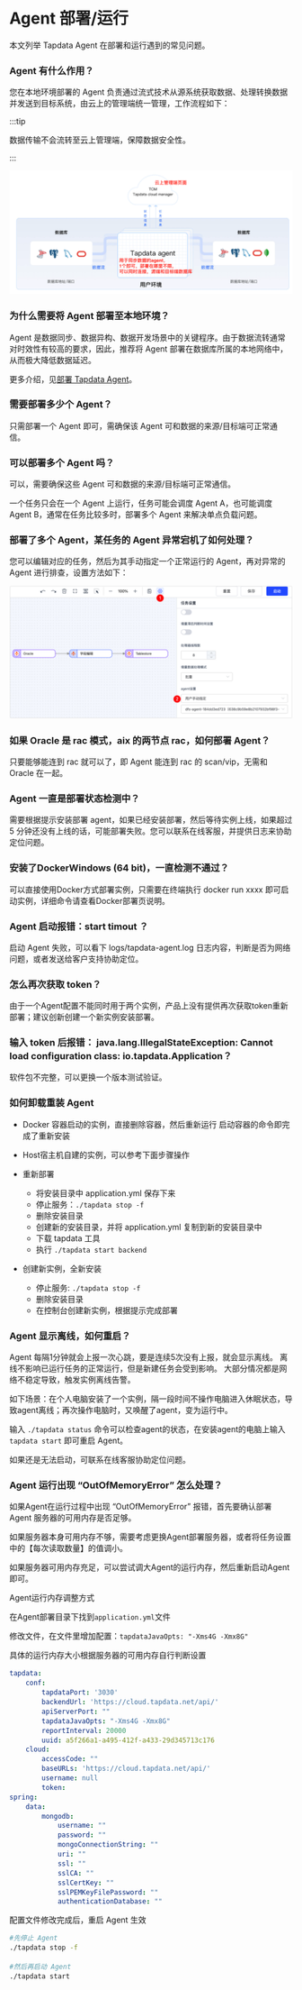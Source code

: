 # Agent 部署/运行

本文列举 Tapdata Agent 在部署和运行遇到的常见问题。

### Agent 有什么作用？

您在本地环境部署的 Agent 负责通过流式技术从源系统获取数据、处理转换数据并发送到目标系统，由云上的管理端统一管理，工作流程如下：

:::tip

数据传输不会流转至云上管理端，保障数据安全性。

:::

![Agent 架构](../images/agent_introduction.png)

### 为什么需要将 Agent 部署至本地环境？

Agent 是数据同步、数据异构、数据开发场景中的关键程序。由于数据流转通常对时效性有较高的要求，因此，推荐将 Agent 部署在数据库所属的本地网络中，从而极大降低数据延迟。

更多介绍，见[部署 Tapdata Agent](../quick-start/install-agent)。

### 需要部署多少个 Agent？

只需部署一个 Agent 即可，需确保该 Agent 可和数据的来源/目标端可正常通信。

### 可以部署多个 Agent 吗？

可以，需要确保这些 Agent 可和数据的来源/目标端可正常通信。

一个任务只会在一个 Agent 上运行，任务可能会调度 Agent A，也可能调度 Agent B，通常在任务比较多时，部署多个 Agent 来解决单点负载问题。

### 部署了多个 Agent，某任务的 Agent 异常宕机了如何处理？

您可以编辑对应的任务，然后为其手动指定一个正常运行的 Agent，再对异常的 Agent 进行排查，设置方法如下：

![指定 Agent](../images/specify_agent_cn.png)

### 如果 Oracle 是 rac 模式，aix 的两节点 rac，如何部署 Agent？

只要能够能连到 rac 就可以了，即 Agent 能连到 rac 的 scan/vip，无需和 Oracle 在一起。 

### Agent 一直是部署状态检测中？

需要根据提示安装部署 agent，如果已经安装部署，然后等待实例上线，如果超过 5 分钟还没有上线的话，可能部署失败。您可以联系在线客服，并提供日志来协助定位问题。

### 安装了DockerWindows (64 bit)，一直检测不通过？

可以直接使用Docker方式部署实例，只需要在终端执行 docker run xxxx 即可启动实例，详细命令请查看Docker部署页说明。

### Agent 启动报错：start timout ？

启动 Agent 失败，可以看下 logs/tapdata-agent.log 日志内容，判断是否为网络问题，或者发送给客户支持协助定位。

### 怎么再次获取 token？

由于一个Agent配置不能同时用于两个实例，产品上没有提供再次获取token重新部署；建议创新创建一个新实例安装部署。

### 输入 token 后报错： java.lang.IllegalStateException: Cannot load configuration class: io.tapdata.Application？

软件包不完整，可以更换一个版本测试验证。

### 如何卸载重装 Agent

- Docker 容器启动的实例，直接删除容器，然后重新运行 启动容器的命令即完成了重新安装
- Host宿主机自建的实例，可以参考下面步骤操作
- 重新部署
  - 将安装目录中 application.yml 保存下来
  - 停止服务：`./tapdata stop -f`
  - 删除安装目录
  - 创建新的安装目录，并将 application.yml 复制到新的安装目录中
  - 下载 tapdata 工具
  - 执行 `./tapdata start backend `

- 创建新实例，全新安装
  - 停止服务: `./tapdata stop -f`
  - 删除安装目录
  - 在控制台创建新实例，根据提示完成部署

### Agent 显示离线，如何重启？

Agent 每隔1分钟就会上报一次心跳，要是连续5次没有上报，就会显示离线。 离线不影响已运行任务的正常运行，但是新建任务会受到影响。 大部分情况都是网络不稳定导致，触发实例离线告警。

如下场景：在个人电脑安装了一个实例，隔一段时间不操作电脑进入休眠状态，导致agent离线；再次操作电脑时，又唤醒了agent，变为运行中。

输入 `./tapdata status` 命令可以检查agent的状态，在安装agent的电脑上输入 `tapdata start` 即可重启 Agent。

如果还是无法启动，可联系在线客服协助定位问题。

### Agent 运行出现 “OutOfMemoryError” 怎么处理？

如果Agent在运行过程中出现 “OutOfMemoryError” 报错，首先要确认部署 Agent 服务器的可用内存是否足够。

如果服务器本身可用内存不够，需要考虑更换Agent部署服务器，或者将任务设置中的【每次读取数量】的值调小。

如果服务器可用内存充足，可以尝试调大Agent的运行内存，然后重新启动Agent即可。

Agent运行内存调整方式

在Agent部署目录下找到`application.yml`文件

修改文件，在文件里增加配置：`tapdataJavaOpts: "-Xms4G -Xmx8G"`

具体的运行内存大小根据服务器的可用内存自行判断设置

```yaml
tapdata:
    conf:
        tapdataPort: '3030'
        backendUrl: 'https://cloud.tapdata.net/api/'
        apiServerPort: ""
        tapdataJavaOpts: "-Xms4G -Xmx8G"
        reportInterval: 20000
        uuid: a5f266a1-a495-412f-a433-29d345713c176
    cloud:
        accessCode: ""
        baseURLs: 'https://cloud.tapdata.net/api/'
        username: null
        token: 
spring:
    data:
        mongodb:
            username: ""
            password: ""
            mongoConnectionString: ""
            uri: ""
            ssl: ""
            sslCA: ""
            sslCertKey: ""
            sslPEMKeyFilePassword: ""
            authenticationDatabase: ""
```

配置文件修改完成后，重启 Agent 生效

```bash
#先停止 Agent
./tapdata stop -f

#然后再启动 Agent
./tapdata start
```



